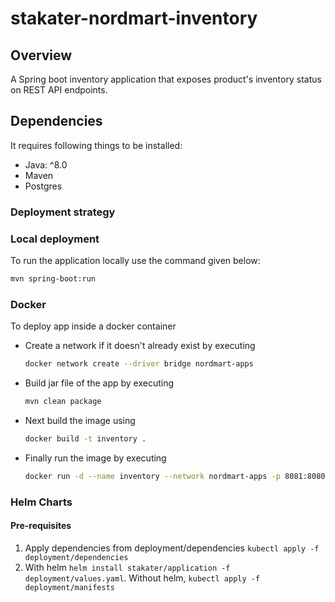 # stakater-nordmart-inventory

## Overview

A Spring boot inventory application that exposes product's inventory status on REST API endpoints.


## Dependencies

It requires following things to be installed:

* Java: ^8.0
* Maven
* Postgres

### Deployment strategy

### Local deployment

To run the application locally use the command given below:

```bash
mvn spring-boot:run
```

### Docker

To deploy app inside a docker container

* Create a network if it doesn't already exist by executing

  ```bash
  docker network create --driver bridge nordmart-apps
  ```

* Build jar file of the app by executing

  ```bash
  mvn clean package
  ```

* Next build the image using

  ```bash
  docker build -t inventory .
  ```

* Finally run the image by executing

  ```bash
  docker run -d --name inventory --network nordmart-apps -p 8081:8080 inventory
  ```

### Helm Charts

#### Pre-requisites

 
1. Apply dependencies from deployment/dependencies `kubectl apply -f deployment/dependencies`
2. With helm `helm install stakater/application -f deployment/values.yaml`. Without helm, `kubectl apply -f deployment/manifests`




